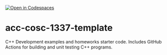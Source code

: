 [![Open in Codespaces](https://classroom.github.com/assets/launch-codespace-f4981d0f882b2a3f0472912d15f9806d57e124e0fc890972558857b51b24a6f9.svg)](https://classroom.github.com/open-in-codespaces?assignment_repo_id=9803890)
# acc-cosc-1337-template
C++ Development examples and homeworks starter code.  Includes GitHub Actions for building and unit testing C++ programs.
